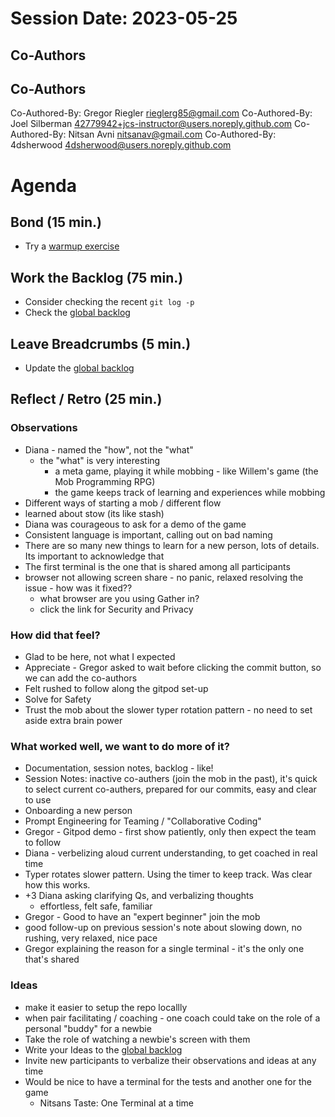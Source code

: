 # Session Date: 2023-05-25
## Co-Authors

## Co-Authors

Co-Authored-By: Gregor Riegler <rieglerg85@gmail.com>
Co-Authored-By: Joel Silberman <42779942+jcs-instructor@users.noreply.github.com>
Co-Authored-By: Nitsan Avni <nitsanav@gmail.com>
Co-Authored-By: 4dsherwood <4dsherwood@users.noreply.github.com>

# Agenda

## Bond (15 min.)

-   Try a [warmup exercise](../docs/warmup-exercises.md)

## Work the Backlog (75 min.)

-   Consider checking the recent `git log -p`
-   Check the [global backlog](../docs/backlog.md)

## Leave Breadcrumbs (5 min.)

-   Update the [global backlog](../docs/backlog.md)

## Reflect / Retro (25 min.)

### Observations

- Diana - named the "how", not the "what"
  - the "what" is very interesting
    - a meta game, playing it while mobbing - like Willem's game (the Mob Programming RPG)
    - the game keeps track of learning and experiences while mobbing
- Different ways of starting a mob / different flow
- learned about stow (its like stash)
- Diana was courageous to ask for a demo of the game
- Consistent language is important, calling out on bad naming
- There are so many new things to learn for a new person, lots of details. Its important to acknowledge that
- The first terminal is the one that is shared among all participants
- browser not allowing screen share - no panic, relaxed resolving the issue - how was it fixed??
  - what browser are you using Gather in?
  - click the link for Security and Privacy

### How did that feel?

- Glad to be here, not what I expected
- Appreciate - Gregor asked to wait before clicking the commit button, so we can add the co-authors
- Felt rushed to follow along the gitpod set-up
- Solve for Safety
- Trust the mob about the slower typer rotation pattern - no need to set aside extra brain power

### What worked well, we want to do more of it?

- Documentation, session notes, backlog - like!
- Session Notes: inactive co-authers (join the mob in the past), it's quick to select current co-authers, prepared for our commits, easy and clear to use
- Onboarding a new person
- Prompt Engineering for Teaming / "Collaborative Coding"
- Gregor - Gitpod demo - first show patiently, only then expect the team to follow
- Diana - verbelizing aloud current understanding, to get coached in real time
- Typer rotates slower pattern. Using the timer to keep track. Was clear how this works.
- +3 Diana asking clarifying Qs, and verbalizing thoughts
  - effortless, felt safe, familiar
- Gregor - Good to have an "expert beginner" join the mob
- good follow-up on previous session's note about slowing down, no rushing, very relaxed, nice pace
- Gregor explaining the reason for a single terminal - it's the only one that's shared

### Ideas

- make it easier to setup the repo locallly
- when pair facilitating / coaching - one coach could take on the role of a personal "buddy" for a newbie
- Take the role of watching a newbie's screen with them
- Write your Ideas to the [global backlog](../docs/backlog.md)
- Invite new participants to verbalize their observations and ideas at any time
- Would be nice to have a terminal for the tests and another one for the game
  - Nitsans Taste: One Terminal at a time